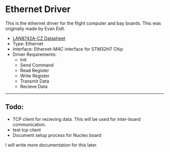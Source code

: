 # Ethernet Driver
This is the ethernet driver for the flight computer and bay boards. This was originally made by Evan Eidt.

* [LAN8742A-CZ Datasheet](https://ww1.microchip.com/downloads/en/DeviceDoc/DS_LAN8742_00001989A.pdf)
* Type: Ethernet
* Interface: Ethernet-MAC interface for STM32H7 Chip
* Driver Requirements:
    * Init
    * Send Command
    * Read Register
    * Write Register
    * Transmit Data
    * Recieve Data
    
---
## Todo:
- TCP client for recieving data. This will be used for inter-board communication.
- test tcp client
- Document setup process for Nucleo board

I will write more documentation for this later.

